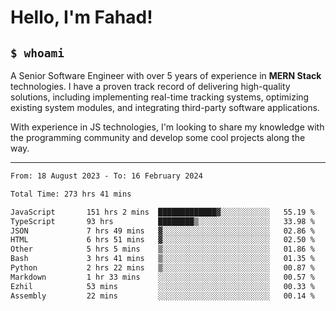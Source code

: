 <h1>Hello, I'm Fahad!</h1>

<h2><code>$ whoami</code></h2>

A Senior Software Engineer with over 5 years of experience in **MERN Stack** technologies. I have a proven track record of delivering high-quality solutions, including implementing real-time tracking systems, optimizing existing system modules, and integrating third-party software applications.

With experience in JS technologies, I'm looking to share my knowledge with the programming community and develop some cool projects along the way.

---

<!--START_SECTION:waka-->

```txt
From: 18 August 2023 - To: 16 February 2024

Total Time: 273 hrs 41 mins

JavaScript       151 hrs 2 mins  █████████████▓░░░░░░░░░░░   55.19 %
TypeScript       93 hrs          ████████▒░░░░░░░░░░░░░░░░   33.98 %
JSON             7 hrs 49 mins   ▓░░░░░░░░░░░░░░░░░░░░░░░░   02.86 %
HTML             6 hrs 51 mins   ▓░░░░░░░░░░░░░░░░░░░░░░░░   02.50 %
Other            5 hrs 5 mins    ▒░░░░░░░░░░░░░░░░░░░░░░░░   01.86 %
Bash             3 hrs 41 mins   ▒░░░░░░░░░░░░░░░░░░░░░░░░   01.35 %
Python           2 hrs 22 mins   ▒░░░░░░░░░░░░░░░░░░░░░░░░   00.87 %
Markdown         1 hr 33 mins    ░░░░░░░░░░░░░░░░░░░░░░░░░   00.57 %
Ezhil            53 mins         ░░░░░░░░░░░░░░░░░░░░░░░░░   00.33 %
Assembly         22 mins         ░░░░░░░░░░░░░░░░░░░░░░░░░   00.14 %
```

<!--END_SECTION:waka-->

<!--
**heyFahad/heyFahad** is a ✨ _special_ ✨ repository because its `README.md` (this file) appears on your GitHub profile.

Here are some ideas to get you started:

- 🔭 I’m currently working on ...
- 🌱 I’m currently learning ...
- 👯 I’m looking to collaborate on ...
- 🤔 I’m looking for help with ...
- 💬 Ask me about ...
- 📫 How to reach me: ...
- 😄 Pronouns: ...
- ⚡ Fun fact: ...
-->
